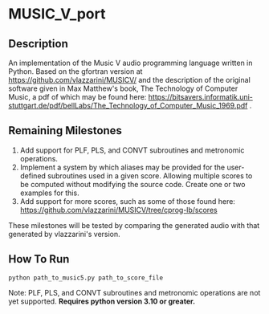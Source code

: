 # MUSIC_V_port

## Description
An implementation of the Music V audio programming language written in Python. Based on the gfortran version at https://github.com/vlazzarini/MUSICV/ and the description of the original software given in Max Matthew's book, The Technology of Computer Music, a pdf of which may be found here: https://bitsavers.informatik.uni-stuttgart.de/pdf/bellLabs/The_Technology_of_Computer_Music_1969.pdf .

## Remaining Milestones

1. Add support for PLF, PLS, and CONVT subroutines and metronomic operations.
2. Implement a system by which aliases may be provided for the user-defined subroutines used in a given score. Allowing multiple scores to be computed without modifying the source code. Create one or two examples for this.
3. Add support for more scores, such as some of those found here: https://github.com/vlazzarini/MUSICV/tree/cprog-lb/scores

These milestones will be tested by comparing the generated audio with that generated by vlazzarini's version.

## How To Run
```
python path_to_music5.py path_to_score_file
```
Note: PLF, PLS, and CONVT subroutines and metronomic operations are not yet supported. **Requires python version 3.10 or greater.**
